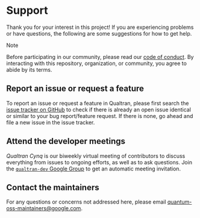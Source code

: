 # Support

Thank you for your interest in this project! If you are experiencing problems
or have questions, the following are some suggestions for how to get help.

> [!NOTE]
> Before participating in our community, please read our [code of
> conduct](CODE_OF_CONDUCT.md). By interacting with this repository,
> organization, or community, you agree to abide by its terms.

## Report an issue or request a feature

To report an issue or request a feature in Qualtran, please first search the
[issue tracker on GitHub](https://github.com/quantumlib/Qualtran/issues) to
check if there is already an open issue identical or similar to your bug
report/feature request. If there is none, go ahead and file a new issue in the
issue tracker.

## Attend the developer meetings

_Qualtran Cynq_ is our biweekly virtual meeting of contributors to discuss
everything from issues to ongoing efforts, as well as to ask questions. Join the
[`qualtran-dev` Google
Group](https://groups.google.com/forum/#!forum/qualtran-dev) to get an automatic
meeting invitation.

## Contact the maintainers

For any questions or concerns not addressed here, please email
[quantum-oss-maintainers@google.com](mailto:quantum-oss-maintainers@google.com).
